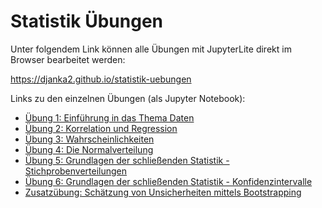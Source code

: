 # Statistik Übungen

Unter folgendem Link können alle Übungen mit JupyterLite direkt im Browser bearbeitet werden:

https://djanka2.github.io/statistik-uebungen

Links zu den einzelnen Übungen (als Jupyter Notebook):
- [Übung 1: Einführung in das Thema Daten](https://github.com/djanka2/statistik-uebungen/blob/main/content/01%20-%20Einfuehrung%20Daten.ipynb)
- [Übung 2: Korrelation und Regression](https://github.com/djanka2/statistik-uebungen/blob/main/content/02%20-%20Korrelation%20und%20Regression.ipynb)
- [Übung 3: Wahrscheinlichkeiten](https://github.com/djanka2/statistik-uebungen/blob/main/content/03%20-%20Wahrscheinlichkeit.ipynb)
- [Übung 4: Die Normalverteilung](https://github.com/djanka2/statistik-uebungen/blob/main/content/04%20-%20Normalverteilung.ipynb)
- [Übung 5: Grundlagen der schließenden Statistik - Stichprobenverteilungen](https://github.com/djanka2/statistik-uebungen/blob/main/content/05%20-%20Stichprobenverteilung.ipynb)
- [Übung 6: Grundlagen der schließenden Statistik - Konfidenzintervalle](https://github.com/djanka2/statistik-uebungen/blob/main/content/06%20-%20Konfidenzintervalle.ipynb)
- [Zusatzübung: Schätzung von Unsicherheiten mittels Bootstrapping](https://github.com/djanka2/statistik-uebungen/blob/main/content/Bootstrap.ipynb)